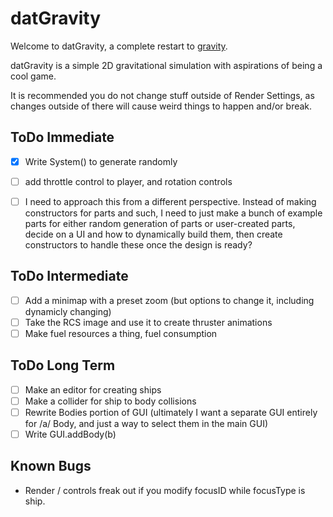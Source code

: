 datGravity
==========

Welcome to datGravity, a complete restart to [gravity](http://github.com/Guard13007/gravity).

datGravity is a simple 2D gravitational simulation with aspirations of being a
cool game.

It is recommended you do not change stuff outside of Render Settings, as changes
outside of there will cause weird things to happen and/or break.

ToDo Immediate
--------------

- [x] Write System() to generate randomly
- [ ] add throttle control to player, and rotation controls

- [ ] I need to approach this from a different perspective. Instead of making constructors for
      parts and such, I need to just make a bunch of example parts for either random generation
      of parts or user-created parts, decide on a UI and how to dynamically build them, then
      create constructors to handle these once the design is ready?

ToDo Intermediate
-----------------

- [ ] Add a minimap with a preset zoom (but options to change it, including dynamicly changing)
- [ ] Take the RCS image and use it to create thruster animations
- [ ] Make fuel resources a thing, fuel consumption

ToDo Long Term
--------------

- [ ] Make an editor for creating ships
- [ ] Make a collider for ship to body collisions
- [ ] Rewrite Bodies portion of GUI (ultimately I want a separate GUI entirely for
      /a/ Body, and just a way to select them in the main GUI)
- [ ] Write GUI.addBody(b)

Known Bugs
----------

- Render / controls freak out if you modify focusID while focusType is ship.
